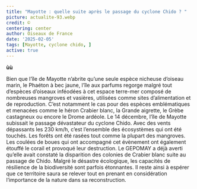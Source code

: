 ```yaml
---
title: "Mayotte : quelle suite après le passage du cyclone Chido ? "
picture: actualite-93.webp
credit: © 
centering: center
author: Oiseaux de France
date: '2025-02-05'
tags: [Mayotte, cyclone chido, ]
active: true
---
```

**ùù**

Bien que l’île de Mayotte n’abrite qu’une seule espèce nicheuse d’oiseau marin, le Phaéton à bec jaune, l’île aux parfums regorge malgré tout d’espèces d’oiseaux inféodées à cet espace terre-mer composé de nombreuses mangroves et vasières, utilisées comme sites d’alimentation et de reproduction. C’est notamment le cas pour des espèces emblématiques et menacées comme le héron Crabier blanc, la Grande aigrette, le Grèbe castagneux ou encore le Drome ardéole. 
Le 14 décembre, l’île de Mayotte subissait le passage dévastateur du cyclone Chido. Avec des vents dépassants les 230 km/h, c’est l’ensemble des écosystèmes qui ont été touchés. Les forêts ont été rasées tout comme la plupart des mangroves. Les coulées de boues qui ont accompagné cet évènement ont également étouffé le corail et provoqué leur destruction. Le GEPOMAY a déjà averti qu’elle avait constaté la disparition des colonies de Crabier blanc suite au passage de Chido. Malgré le désastre écologique, les capacités de résilience de la biodiversité sont parfois étonnantes. Il reste ainsi à espérer que ce territoire saura se relever tout en prenant en considération l’importance de la nature dans sa reconstruction. 


